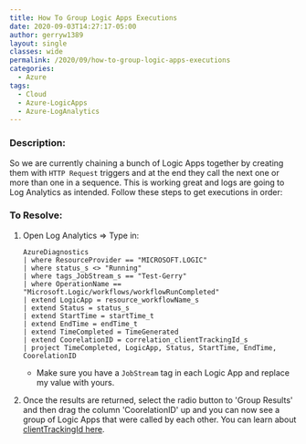 ```yaml
---
title: How To Group Logic Apps Executions
date: 2020-09-03T14:27:17-05:00
author: gerryw1389
layout: single
classes: wide
permalink: /2020/09/how-to-group-logic-apps-executions
categories:
  - Azure
tags:
  - Cloud
  - Azure-LogicApps
  - Azure-LogAnalytics
---
```

<!--more-->

### Description:

So we are currently chaining a bunch of Logic Apps together by creating them with `HTTP Request` triggers and at the end they call the next one or more than one in a sequence. This is working great and logs are going to Log Analytics as intended. Follow these steps to get executions in order:

### To Resolve:

1. Open Log Analytics => Type in:

   ```escape
   AzureDiagnostics
   | where ResourceProvider == "MICROSOFT.LOGIC"
   | where status_s <> "Running"
   | where tags_JobStream_s == "Test-Gerry"
   | where OperationName == "Microsoft.Logic/workflows/workflowRunCompleted"
   | extend LogicApp = resource_workflowName_s
   | extend Status = status_s
   | extend StartTime = startTime_t
   | extend EndTime = endTime_t
   | extend TimeCompleted = TimeGenerated
   | extend CoorelationID = correlation_clientTrackingId_s
   | project TimeCompleted, LogicApp, Status, StartTime, EndTime, CoorelationID
   ```

   - Make sure you have a `JobStream` tag in each Logic App and replace my value with yours. 

2. Once the results are returned, select the radio button to 'Group Results' and then drag the column 'CoorelationID' up and you can now see a group of Logic Apps that were called by each other. You can learn about [clientTrackingId here](https://docs.microsoft.com/en-us/azure/logic-apps/monitor-logic-apps-log-analytics#extend-data).